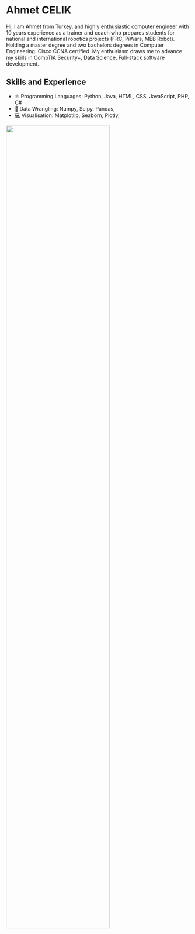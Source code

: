 # Ahmet CELIK
Hi, I am Ahmet from Turkey, and highly enthusiastic computer engineer with 10 years experience as a trainer and coach who prepares students for national and international robotics projects (FRC, PiWars, MEB Robot). Holding a master degree and two bachelors degrees in Computer Engineering. Cisco CCNA certified. My enthusiasm draws me to advance my skills in CompTIA Security+, Data Science, Full-stack software development.

## Skills and Experience
* ⚛ Programming Languages: Python, Java, HTML, CSS, JavaScript, PHP, C#
* 📱 Data Wrangling: Numpy, Scipy, Pandas,
* 💻 Visualisation: Matplotlib, Seaborn, Plotly,



<img src="https://github-readme-stats.vercel.app/api?username=ahmedclk&show_icons=true&theme=dracula" align='center' width="75%">
